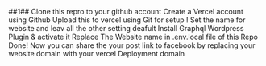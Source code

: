 ##1## Clone this repro to your github account
Create a Vercel account using Github
Upload this to vercel using Git for setup ! Set the name for website and leav all the other setting deafult
Install Graphql Wordpress Plugin & activate it
Replace The Website name in .env.local file of this Repo
Done! Now you can share the your post link to facebook by replacing your website domain with your vercel Deployment domain
